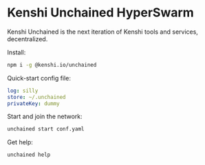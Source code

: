 # Kenshi Unchained HyperSwarm

Kenshi Unchained is the next iteration of Kenshi tools and services, decentralized.

Install:

```bash
npm i -g @kenshi.io/unchained
```

Quick-start config file:

```yaml
log: silly
store: ~/.unchained
privateKey: dummy
```

Start and join the network:

```bash
unchained start conf.yaml
```

Get help:

```bash
unchained help
```
